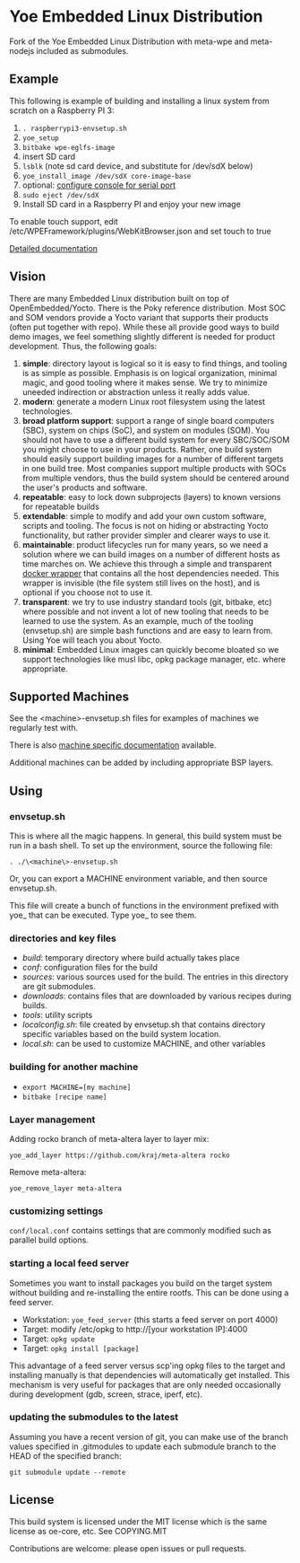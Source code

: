 # Yoe Embedded Linux Distribution

Fork of the Yoe Embedded Linux Distribution with meta-wpe and meta-nodejs included as submodules.

## Example

This following is example of building and installing a linux system from
scratch on a Raspberry PI 3:

1. `. raspberrypi3-envsetup.sh`
1. `yoe_setup`
1. `bitbake wpe-eglfs-image`
1. insert SD card
1. `lsblk` (note sd card device, and substitute for /dev/sdX below)
1. `yoe_install_image /dev/sdX core-image-base`
1. optional: [configure console for serial port](docs/raspberrypi.md)
1. `sudo eject /dev/sdX`
1. Install SD card in a Raspberry PI and enjoy your new image

To enable touch support, edit /etc/WPEFramework/plugins/WebKitBrowser.json and set touch to true

[Detailed documentation](docs/README.md)

## Vision

There are many Embedded Linux distribution built on top of OpenEmbedded/Yocto.
There is the Poky reference distribution. Most SOC and SOM vendors provide
a Yocto variant that supports their products (often put together with repo).
While these all provide good ways to build demo images, we feel something
slightly different is needed for product development. Thus, the following
goals:

1. **simple**: directory layout is logical so it is easy to find things, and tooling
   is as simple as possible. Emphasis is on logical organization, minimal magic, and good
   tooling where it makes sense. We try to minimize uneeded indirection or abstraction
   unless it really adds value.
1. **modern**: generate a modern Linux root filesystem using the latest technologies.
1. **broad platform support**: support a range of single board computers (SBC), system on
   chips (SoC), and system on modules (SOM). You should not have to use a different
   build system for every SBC/SOC/SOM you might choose to use in your products.
   Rather, one build system should easily support building images for a number of
   different targets in one build tree. Most companies support multiple products with
   SOCs from multiple vendors, thus the build system should be centered around the user's
   products and software.
1. **repeatable**: easy to lock down subprojects (layers) to known versions for
   repeatable builds
1. **extendable**: simple to modify and add your own custom software, scripts and tooling.
   The focus is not on hiding or abstracting Yocto functionality, but rather provider simpler
   and clearer ways to use it.
1. **maintainable**: product lifecycles run for many years, so we need a solution where
   we can build images on a number of different hosts as time marches on. We achieve this
   through a simple and transparent [docker wrapper](docs/docker.md) that contains all
   the host dependencies needed. This wrapper is invisible (the file system still
   lives on the host), and is optional if you choose not to use it.
1. **transparent**: we try to use industry standard tools (git, bitbake, etc) where possible
   and not invent a lot of new tooling that needs to be learned to use the system.
   As an example, much of the tooling (envsetup.sh) are simple bash functions and are easy
   to learn from. Using Yoe will teach you about Yocto.
1. **minimal**: Embedded Linux images can quickly become bloated so we support technologies
   like musl libc, opkg package manager, etc. where appropriate.

## Supported Machines

See the \<machine\>-envsetup.sh files for examples of machines we regularly test with.

There is also [machine specific documentation](docs/README.md#machine-documentation)
available.

Additional machines can be added by including appropriate BSP layers.

## Using

### envsetup.sh

This is where all the magic happens. In general, this build system
must be run in a bash shell. To set up the environment, source the following file:

`. ./\<machine\>-envsetup.sh`

Or, you can export a MACHINE environment variable, and then source envsetup.sh.

This file will create a bunch of functions in the environment
prefixed with yoe\_ that can be executed. Type yoe\_ <tab><tab>
to see them.

### directories and key files

- _build_: temporary directory where build actually takes place
- _conf_: configuration files for the build
- _sources_: various sources used for the build. The entries
  in this directory are git submodules.
- _downloads_: contains files that are downloaded by various
  recipes during builds.
- _tools_: utility scripts
- _localconfig.sh_: file created by envsetup.sh that contains
  directory specific variables based on the build system location.
- _local.sh_: can be used to customize MACHINE, and other variables

### building for another machine

- `export MACHINE=[my machine]`
- `bitbake [recipe name]`

### Layer management

Adding rocko branch of meta-altera layer to layer mix:

`yoe_add_layer https://github.com/kraj/meta-altera rocko`

Remove meta-altera:

`yoe_remove_layer meta-altera`

### customizing settings

`conf/local.conf` contains settings that are commonly modified such
as parallel build options.

### starting a local feed server

Sometimes you want to install packages you build on the target system
without building and re-installing the entire rootfs. This can be done
using a feed server.

- Workstation: `yoe_feed_server` (this starts a feed server on port 4000)
- Target: modify /etc/opkg to http://[your workstation IP]:4000
- Target: `opkg update`
- Target: `opkg install [package]`

This advantage of a feed server versus scp'ing opkg files to the target
and installing manually is that dependencies will automatically get installed.
This mechanism is very useful for packages that are only needed occasionally
during development (gdb, screen, strace, iperf, etc).

### updating the submodules to the latest

Assuming you have a recent version of git, you can make use of the branch
values specified in .gitmodules to update each submodule branch to the
HEAD of the specified branch:

`git submodule update --remote`

## License

This build system is licensed under the MIT license which is the
same license as oe-core, etc. See COPYING.MIT

Contributions are welcome: please open issues or pull requests.
